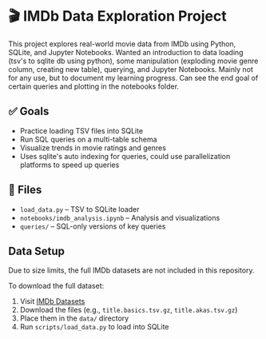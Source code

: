 # 🎬 IMDb Data Exploration Project

This project explores real-world movie data from IMDb using Python, SQLite, and Jupyter Notebooks.
Wanted an introduction to data loading (tsv's to sqlite db using python), some manipulation (exploding movie genre column, creating new table), querying, and Jupyter Notebooks.
Mainly not for any use, but to document my learning progress. Can see the end goal of certain queries and plotting in the notebooks folder.

## ✅ Goals
- Practice loading TSV files into SQLite
- Run SQL queries on a multi-table schema
- Visualize trends in movie ratings and genres
- Uses sqlite's auto indexing for queries, could use parallelization platforms to speed up queries

## 📎 Files
- `load_data.py` – TSV to SQLite loader
- `notebooks/imdb_analysis.ipynb` – Analysis and visualizations
- `queries/` – SQL-only versions of key queries

## Data Setup

Due to size limits, the full IMDb datasets are not included in this repository.

To download the full dataset:

1. Visit [IMDb Datasets](https://developer.imdb.com/non-commercial-datasets/)
2. Download the files (e.g., `title.basics.tsv.gz`, `title.akas.tsv.gz`)
3. Place them in the `data/` directory
4. Run `scripts/load_data.py` to load into SQLite

